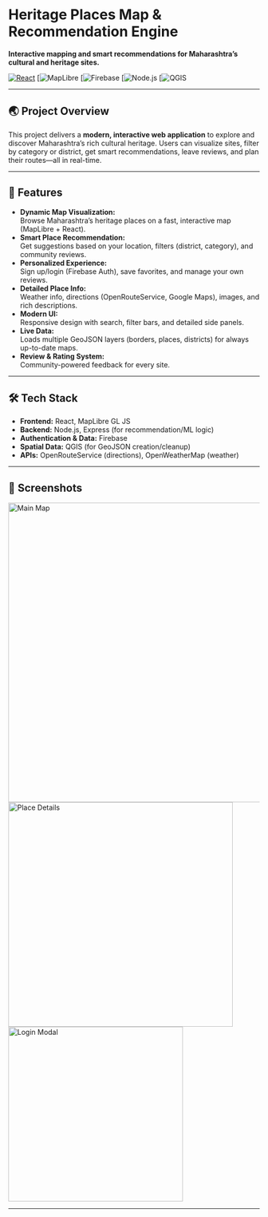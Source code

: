 # Heritage Places Map & Recommendation Engine

**Interactive mapping and smart recommendations for Maharashtra’s cultural and heritage sites.**

[![React](https://img.shields.io/badge/built%20with-React-61DAFB?logo=react)](https://reactjs.org/)
[![MapLibre](https://img.shields.io/badge/maps-MapLibre-blue?logo=maplibre)
[![Firebase](https://img.shields.io/badge/auth-Firebase-yellow?logo=firebase)
[![Node.js](https://img.shields.io/badge/backend-Node.js-green?logo=node.js)
[![QGIS](https://img.shields.io/badge/data-QGIS-green?logo=qgis)

---

## 🌏 Project Overview

This project delivers a **modern, interactive web application** to explore and discover Maharashtra’s rich cultural heritage. Users can visualize sites, filter by category or district, get smart recommendations, leave reviews, and plan their routes—all in real-time.

---

## 🚀 Features

- **Dynamic Map Visualization:**  
  Browse Maharashtra’s heritage places on a fast, interactive map (MapLibre + React).
- **Smart Place Recommendation:**  
  Get suggestions based on your location, filters (district, category), and community reviews.
- **Personalized Experience:**  
  Sign up/login (Firebase Auth), save favorites, and manage your own reviews.
- **Detailed Place Info:**  
  Weather info, directions (OpenRouteService, Google Maps), images, and rich descriptions.
- **Modern UI:**  
  Responsive design with search, filter bars, and detailed side panels.
- **Live Data:**  
  Loads multiple GeoJSON layers (borders, places, districts) for always up-to-date maps.
- **Review & Rating System:**  
  Community-powered feedback for every site.

---

## 🛠️ Tech Stack

- **Frontend:** React, MapLibre GL JS
- **Backend:** Node.js, Express (for recommendation/ML logic)
- **Authentication & Data:** Firebase
- **Spatial Data:** QGIS (for GeoJSON creation/cleanup)
- **APIs:** OpenRouteService (directions), OpenWeatherMap (weather)

---

## 📸 Screenshots

<!-- Paste your screenshots here -->
<img src="screenshots/main-map.png" alt="Main Map" width="600"/>
<img src="screenshots/place-panel.png" alt="Place Details" width="450"/>
<img src="screenshots/login-modal.png" alt="Login Modal" width="350"/>

---
